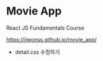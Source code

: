# Movie App

React JS Fundamentals Course

https://jiwonss.github.io/movie_app/






* detail.css 수정하기
